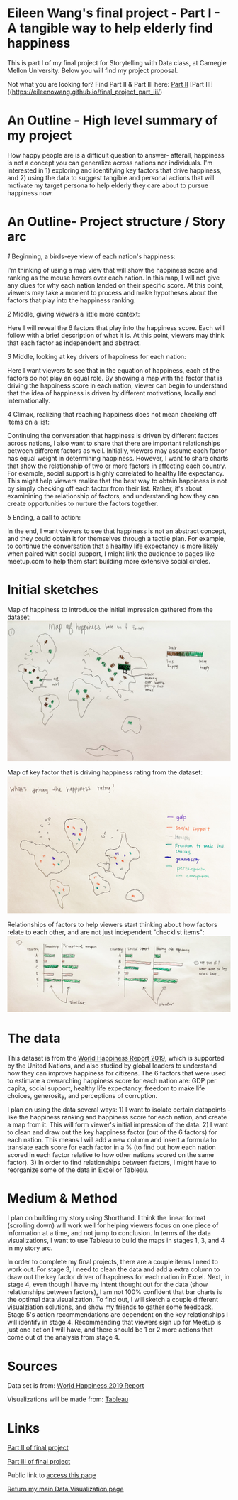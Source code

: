 # Eileen Wang's final project - Part I - A tangible way to help elderly find happiness
This is part I of my final project for Storytelling with Data class, at Carnegie Mellon University. Below you will find my project proposal. 

Not what you are looking for? Find Part II & Part III here: 
[Part II](https://eileenowang.github.io/final_project_part_ii/)
[Part III]((https://eileenowang.github.io/final_project_part_iii/)

# An Outline - High level summary of my project
How happy people are is a difficult question to answer- afterall, happiness is not a concept you can generalize across nations nor individuals. I'm interested in 1) exploring and identifying key factors that drive happiness, and 2) using the data to suggest tangible and personal actions that will motivate my target persona to help elderly they care about to pursue happiness now. 

# An Outline- Project structure / Story arc
*1* Beginning, a birds-eye view of each nation's happiness: 

I'm thinking of using a map view that will show the happiness score and ranking as the mouse hovers over each nation. In this map, I will not give any clues for why each nation landed on their specific score. At this point, viewers may take a moment to process and make hypotheses about the factors that play into the happiness ranking.  

*2* Middle, giving viewers a little more context: 

Here I will reveal the 6 factors that play into the happiness score. Each will follow with a brief description of what it is. At this point, viewers may think that each factor as independent and abstract.  

*3* Middle, looking at key drivers of happiness for each nation: 

Here I want viewers to see that in the equation of happiness, each of the factors do not play an equal role. By showing a map with the factor that is driving the happiness score in each nation, viewer can begin to understand that the idea of happiness is driven by different motivations, locally and internationally. 

*4* Climax, realizing that reaching happiness does not mean checking off items on a list: 

Continuing the conversation that happiness is driven by different factors across nations, I also want to share that there are important relationships between different factors as well. Initially, viewers may assume each factor has equal weight in determining happiness. However, I want to share charts that show the relationship of two or more factors in affecting each country. For example, social support is highly correlated to healthy life expectancy. This might help viewers realize that the best way to obtain happiness is not by simply checking off each factor from their list. Rather, it's about examinining the relationship of factors, and understanding how they can create opportunities to nurture the factors together. 

*5* Ending, a call to action:

In the end, I want viewers to see that happiness is not an abstract concept, and they could obtain it for themselves through a tactile plan. For example, to continue the conversation that a healthy life expectancy is more likely when paired with social support, I might link the audience to pages like meetup.com to help them start building more extensive social circles. 

# Initial sketches
Map of happiness to introduce the initial impression gathered from the dataset: 
![map](map.jpg)

Map of key factor that is driving happiness rating from the dataset: 
![drivinghappiness](drivinghappiness.jpg)

Relationships of factors to help viewers start thinking about how factors relate to each other, and are not just independent "checklist items":
![comparison](comparison.jpg)

# The data
This dataset is from the [World Happiness Report 2019](https://www.kaggle.com/unsdsn/world-happiness#2019.csv), which is supported by the United Nations, and also studied by global leaders to understand how they can improve happiness for citizens. The 6 factors that were used to estimate a overarching happiness score for each nation are: GDP per capita, social support, healthy life expectancy, freedom to make life choices, generosity, and perceptions of corruption. 

I plan on using the data several ways: 1) I want to isolate certain datapoints - like the happiness ranking and happiness score for each nation, and create a map from it. This will form viewer's initial impression of the data. 2) I want to clean and draw out the key happiness factor (out of the 6 factors) for each nation. This means I will add a new column and insert a formula to translate each score for each factor in a % (to find out how each nation scored in each factor relative to how other nations scored on the same factor).  3) In order to find relationships between factors, I might have to reorganize some of the data in Excel or Tableau. 

# Medium & Method
I plan on building my story using Shorthand. I think the linear format (scrolling down) will work well for helping viewers focus on one piece of information at a time, and not jump to conclusion. In terms of the data visualizations, I want to use Tableau to build the maps in stages 1, 3, and 4 in my story arc. 

In order to complete my final projects, there are a couple items I need to work out. For stage 3, I need to clean the data and add a extra column to draw out the key factor driver of happiness for each nation in Excel. Next, in stage 4, even though I have my intent thought out for the data (show relationships between factors), I am not 100% confident that bar charts is the optimal data visualization. To find out, I will sketch a couple different visualziation solutions, and show my friends to gather some feedback. Stage 5's action recommendations are dependent on the key relationships I will identify in stage 4. Recommending that viewers sign up for Meetup is just one action I will have, and there should be 1 or 2 more actions that come out of the analysis from stage 4. 

# Sources 
Data set is from: [World Happiness 2019 Report](https://www.kaggle.com/unsdsn/world-happiness#2019.csv)

Visualizations will be made from: [Tableau](https://www.tableau.com/)

# Links 

[Part II of final project](https://eileenowang.github.io/final_project_part_ii/)

[Part III of final project](https://eileenowang.github.io/final_project_part_iii/)

Public link to [access this page](https://eileenowang.github.io/final_project_eileenwang/)

[Return my main Data Visualization page](https://eileenowang.github.io/data-visualization/)
